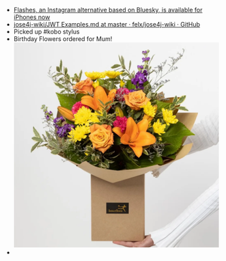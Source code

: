 - [Flashes, an Instagram alternative based on Bluesky, is available for iPhones now](https://www.engadget.com/apps/flashes-an-instagram-alternative-based-on-bluesky-is-available-for-iphones-now-205946754.html?src=rss)
- [jose4j-wiki/JWT Examples.md at master · felx/jose4j-wiki · GitHub](https://github.com/felx/jose4j-wiki/blob/master/JWT%20Examples.md)
- Picked up #kobo stylus
- Birthday Flowers ordered for Mum!
  ![p-bright-and-bold-bouquet-303952-m.webp](../assets/p-bright-and-bold-bouquet-303952-m_1740969150093_0.webp)
-